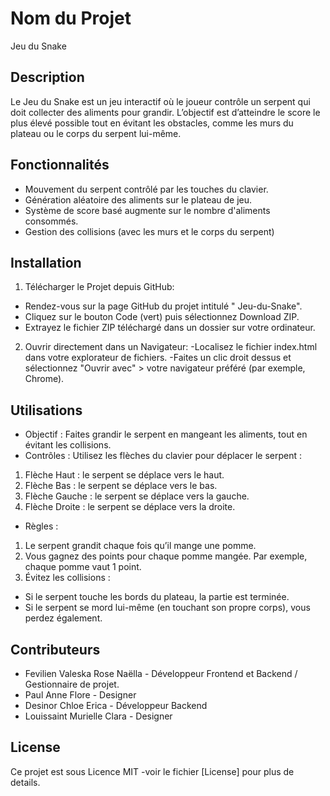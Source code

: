 # Nom du Projet
Jeu du Snake

## Description
Le Jeu du Snake est un jeu interactif où le joueur contrôle un serpent qui doit collecter des aliments pour grandir. L’objectif est d’atteindre le score le plus élevé possible tout en évitant les obstacles, comme les murs du plateau ou le corps du serpent lui-même. 

## Fonctionnalités

- Mouvement du serpent contrôlé par les touches du clavier.
- Génération aléatoire des aliments sur le plateau de jeu.
- Système de score basé augmente sur le nombre d'aliments consommés.
- Gestion des collisions (avec les murs et le corps du serpent)

## Installation

1. Télécharger le Projet depuis GitHub:
- Rendez-vous sur la page GitHub du projet intitulé " Jeu-du-Snake".
- Cliquez sur le bouton Code (vert) puis sélectionnez Download ZIP.
- Extrayez le fichier ZIP téléchargé dans un dossier sur votre ordinateur.

2. Ouvrir directement dans un Navigateur:
-Localisez le fichier index.html dans votre explorateur de fichiers.
-Faites un clic droit dessus et sélectionnez "Ouvrir avec" > votre navigateur préféré (par exemple, Chrome).

## Utilisations

- Objectif : Faites grandir le serpent en mangeant les aliments, tout en évitant les collisions.
- Contrôles : Utilisez les flèches du clavier pour déplacer le serpent :
1. Flèche Haut : le serpent se déplace vers le haut.
2. Flèche Bas : le serpent se déplace vers le bas.
3. Flèche Gauche : le serpent se déplace vers la gauche.
4. Flèche Droite : le serpent se déplace vers la droite.

- Règles :
1. Le serpent grandit chaque fois qu’il mange une pomme.
2. Vous gagnez des points pour chaque pomme mangée. Par exemple, chaque pomme vaut 1 point.
3. Évitez les collisions :
- Si le serpent touche les bords du plateau, la partie est terminée.
- Si le serpent se mord lui-même (en touchant son propre corps), vous perdez également.

## Contributeurs

- Fevilien Valeska Rose Naëlla - Développeur Frontend et Backend / Gestionnaire de projet.
- Paul Anne Flore - Designer
- Desinor Chloe Erica - Développeur Backend
- Louissaint Murielle Clara - Designer 

## License

Ce projet est sous Licence MIT -voir le fichier [License] pour plus de details.
